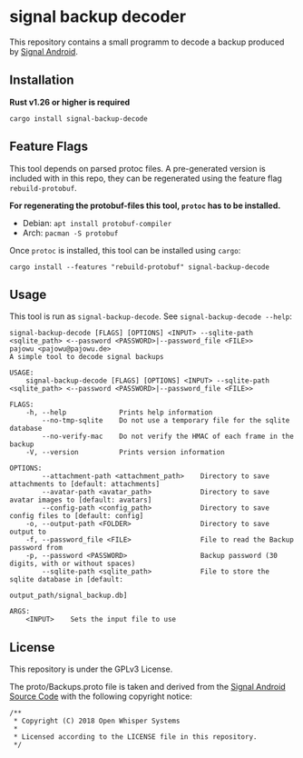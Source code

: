 # signal backup decoder

This repository contains a small programm to decode a backup produced by [Signal Android](https://github.com/signalapp/Signal-Android).

## Installation

**Rust v1.26 or higher is required**

```
cargo install signal-backup-decode
```

## Feature Flags

This tool depends on parsed protoc files. A pre-generated version is included with in this repo, they can be regenerated using the feature flag `rebuild-protobuf`.

**For regenerating the protobuf-files this tool, `protoc` has to be installed.**

- Debian: ```apt install protobuf-compiler```
- Arch: ```pacman -S protobuf```

Once `protoc` is installed, this tool can be installed using `cargo`:

```
cargo install --features "rebuild-protobuf" signal-backup-decode
```


## Usage

This tool is run as `signal-backup-decode`. See `signal-backup-decode --help`:

```
signal-backup-decode [FLAGS] [OPTIONS] <INPUT> --sqlite-path <sqlite_path> <--password <PASSWORD>|--password_file <FILE>>
pajowu <pajowu@pajowu.de>
A simple tool to decode signal backups

USAGE:
    signal-backup-decode [FLAGS] [OPTIONS] <INPUT> --sqlite-path <sqlite_path> <--password <PASSWORD>|--password_file <FILE>>

FLAGS:
    -h, --help             Prints help information
        --no-tmp-sqlite    Do not use a temporary file for the sqlite database
        --no-verify-mac    Do not verify the HMAC of each frame in the backup
    -V, --version          Prints version information

OPTIONS:
        --attachment-path <attachment_path>    Directory to save attachments to [default: attachments]
        --avatar-path <avatar_path>            Directory to save avatar images to [default: avatars]
        --config-path <config_path>            Directory to save config files to [default: config]
    -o, --output-path <FOLDER>                 Directory to save output to
    -f, --password_file <FILE>                 File to read the Backup password from
    -p, --password <PASSWORD>                  Backup password (30 digits, with or without spaces)
        --sqlite-path <sqlite_path>            File to store the sqlite database in [default:
                                               output_path/signal_backup.db]

ARGS:
    <INPUT>    Sets the input file to use

```

## License

This repository is under the GPLv3 License.

The proto/Backups.proto file is taken and derived from the [Signal Android Source Code](https://github.com/signalapp/Signal-Android) with the following copyright notice:

```
/**
 * Copyright (C) 2018 Open Whisper Systems
 *
 * Licensed according to the LICENSE file in this repository.
 */
```
